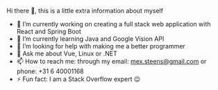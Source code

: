 Hi there 👋, this is a little extra information about myself

- 🔭 I’m currently working on creating a full stack web application with React and Spring Boot
- 🌱 I’m currently learning Java and Google Vision API
- 🤔 I’m looking for help with making me a better programmer
- 💬 Ask me about Vue, Linux or .NET
- 📫 How to reach me: through my email: mex.steens@gmail.com or phone: +31 6 40001168
- ⚡ Fun fact: I am a Stack Overflow expert :wink:
